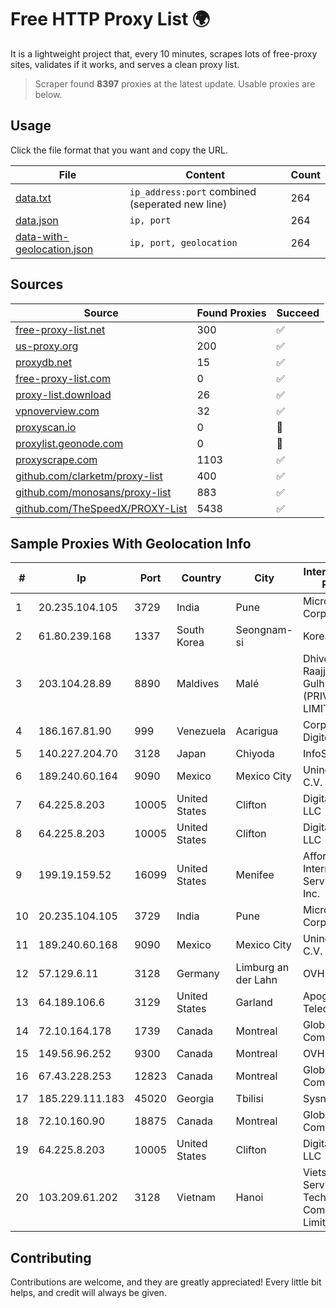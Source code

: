 
# Free HTTP Proxy List 🌍

It is a lightweight project that, every 10 minutes, scrapes lots of free-proxy sites, validates if it works, and serves a clean proxy list.


> Scraper found **8397** proxies at the latest update. Usable proxies are below.

## Usage

Click the file format that you want and copy the URL.


|File|Content|Count|
|----|-------|-----|
|[data.txt](https://raw.githubusercontent.com/themiralay/Proxy-List-World/master/data.txt)|`ip_address:port` combined (seperated new line)|264|
|[data.json](https://raw.githubusercontent.com/themiralay/Proxy-List-World/master/data.json)|`ip, port`|264|
|[data-with-geolocation.json](https://raw.githubusercontent.com/themiralay/Proxy-List-World/master/data-with-geolocation.json)|`ip, port, geolocation`|264|

## Sources

|Source|Found Proxies|Succeed|
|------|-------------|-------|
|[free-proxy-list.net](https://free-proxy-list.net)|300|✅|
|[us-proxy.org](https://www.us-proxy.org)|200|✅|
|[proxydb.net](http://proxydb.net)|15|✅|
|[free-proxy-list.com](https://free-proxy-list.com/?page=&port=&type%5B%5D=http&type%5B%5D=https&up_time=0&search=Search)|0|✅|
|[proxy-list.download](https://www.proxy-list.download/HTTP)|26|✅|
|[vpnoverview.com](https://vpnoverview.com/privacy/anonymous-browsing/free-proxy-servers)|32|✅|
|[proxyscan.io](https://www.proxyscan.io)|0|🚫|
|[proxylist.geonode.com](https://proxylist.geonode.com/api/proxy-list?limit=300&page=1&sort_by=lastChecked&sort_type=desc&protocols=http,https)|0|🚫|
|[proxyscrape.com](https://api.proxyscrape.com/v2/?request=displayproxies&protocol=http&timeout=10000&country=all&ssl=all&anonymity=all)|1103|✅|
|[github.com/clarketm/proxy-list](https://raw.githubusercontent.com/clarketm/proxy-list/master/proxy-list-raw.txt)|400|✅|
|[github.com/monosans/proxy-list](https://raw.githubusercontent.com/monosans/proxy-list/main/proxies/http.txt)|883|✅|
|[github.com/TheSpeedX/PROXY-List](https://raw.githubusercontent.com/TheSpeedX/PROXY-List/master/http.txt)|5438|✅|


## Sample Proxies With Geolocation Info

|#|Ip|Port|Country|City|Internet Service Provider|
|-|--|----|-------|----|-------------------------|
|1|20.235.104.105|3729|India|Pune|Microsoft Corporation|
|2|61.80.239.168|1337|South Korea|Seongnam-si|Korea Telecom|
|3|203.104.28.89|8890|Maldives|Malé|Dhivehi Raajjeyge Gulhun (PRIVATE LIMITED)|
|4|186.167.81.90|999|Venezuela|Acarigua|Corporacion Digitel C.A|
|5|140.227.204.70|3128|Japan|Chiyoda|InfoSphere|
|6|189.240.60.164|9090|Mexico|Mexico City|Uninet S.A. de C.V.|
|7|64.225.8.203|10005|United States|Clifton|DigitalOcean, LLC|
|8|64.225.8.203|10005|United States|Clifton|DigitalOcean, LLC|
|9|199.19.159.52|16099|United States|Menifee|Affordable Internet Services Online, Inc.|
|10|20.235.104.105|3729|India|Pune|Microsoft Corporation|
|11|189.240.60.168|9090|Mexico|Mexico City|Uninet S.A. de C.V.|
|12|57.129.6.11|3128|Germany|Limburg an der Lahn|OVH SAS|
|13|64.189.106.6|3129|United States|Garland|Apogee Telecom Inc.|
|14|72.10.164.178|1739|Canada|Montreal|GloboTech Communications|
|15|149.56.96.252|9300|Canada|Montreal|OVH SAS|
|16|67.43.228.253|12823|Canada|Montreal|GloboTech Communications|
|17|185.229.111.183|45020|Georgia|Tbilisi|Sysnet LLC|
|18|72.10.160.90|18875|Canada|Montreal|GloboTech Communications|
|19|64.225.8.203|10005|United States|Clifton|DigitalOcean, LLC|
|20|103.209.61.202|3128|Vietnam|Hanoi|Vietserver Services Technology Company Limited|



## Contributing

Contributions are welcome, and they are greatly appreciated! Every
little bit helps, and credit will always be given.

